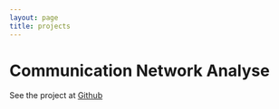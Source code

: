 ```yaml
---
layout: page
title: projects
---
```

# Communication Network Analyse
See the project at [Github](https://github.com/yadsendew/CommunicationNetworkAnalysis)